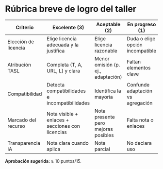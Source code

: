 # Rúbrica breve de logro del taller

| Criterio | Excelente (3) | Aceptable (2) | En progreso (1) |
|---|---|---|---|
| Elección de licencia | Elige licencia adecuada y la justifica | Elige licencia razonable | Duda o elige opción incompatible |
| Atribución TASL | Completa (T, A, URL, L) y clara | Menor omisión (p. ej., adaptación) | Faltan elementos clave |
| Compatibilidad | Detecta compatibilidades e incompatibilidades | Identifica la mayoría | Confunde adaptación vs agregación |
| Marcado del recurso | Nota visible + enlaces + secciones con licencias | Nota presente pero mejoras posibles | Falta nota o enlaces |
| Transparencia IA | Nota clara cuando aplica | Nota parcial | No declara uso |

**Aprobación sugerida:** ≥ 10 puntos/15.


